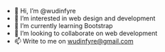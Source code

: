 - 👋 Hi, I’m @wudinfyre
- 👀 I’m interested in web design and development
- 🌱 I’m currently learning Bootstrap
- 💞️ I’m looking to collaborate on web development
- 📫 Write to me on wudinfyre@gmail.com

<!---
wudinfyre/wudinfyre is a ✨ special ✨ repository because its `README.md` (this file) appears on your GitHub profile.
You can click the Preview link to take a look at your changes.
--->

